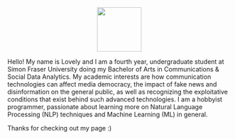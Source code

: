 <div id="header" align="center">
  <img src="https://static.vecteezy.com/system/resources/previews/010/872/700/original/3d-business-man-showing-data-report-illustration-png.png" width="100"/>
</div>

Hello! My name is Lovely and I am a fourth year, undergraduate student at Simon Fraser University doing my Bachelor of Arts in Communications & Social Data Analytics. My academic interests are how communication technologies can affect media democracy, the impact of fake news and disinformation on the general public, as well as recognizing the exploitative conditions that exist behind such advanced technologies. I am a hobbyist programmer, passionate about learning more on Natural Language Processing (NLP) techniques and Machine Learning (ML) in general.

Thanks for checking out my page :) 
